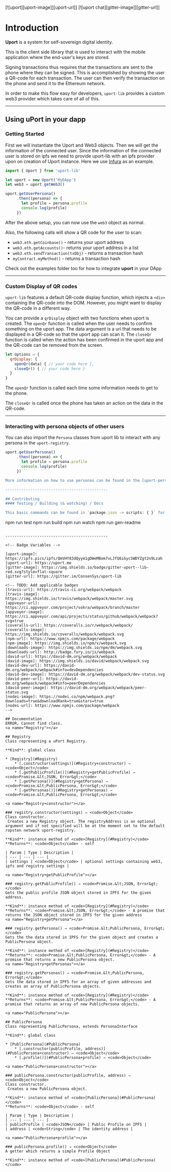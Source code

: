 [![uport][uport-image]][uport-url]]
[![uport chat][gitter-image]][gitter-url]]

<!--npm-->
<!--
  [![NPM version][npm-image]][npm-url]
  [![Downloads][downloads-image]][downloads-url]
  [![NPM][nodei-image]][nodei-url]
-->

<!--build-->
<!--
  [![Build Status][travis-image]][travis-url]
  [![Appveyor Status][appveyor-image]][appveyor-url]
  [![Coverage Status][coveralls-image]][coveralls-url]
-->

<!--dependencies-->
<!--
  [![Dependency Status][david-image]][david-url]
  [![devDependency Status][david-dev-image]][david-dev-url]
  [![peerDependency Status][david-peer-image]][david-peer-url]
-->

# Introduction

**Uport** is a system for self-sovereign digital identity.

This is the client side library that is used to interact with the mobile application where the end-user's keys are stored.

Signing transactions thus requires that the transactions are sent to the phone where they can be signed.
This is accomplished by showing the user a QR-code for each transaction.
The user can then verify the transaction on the phone and send it to the Ethereum network.

In order to make this flow easy for developers, `uport-lib` provides a custom web3 provider which takes care of all of this.

---------------------------------------------

## Using uPort in your dapp

### Getting Started
First we will instantiate the Uport and Web3 objects.
Then we will get the information of the connected user.
Since the information of the connected user is stored on ipfs we need to provide uport-lib with an ipfs provider upon on creation of Uport instance.
Here we use [Infura](https://infura.io/) as an example.

```js
import { Uport } from 'uport-lib'

let uport = new Uport('MyDApp')
let web3 = uport.getWeb3()

uport.getUserPersona()
     .then((persona) => {
       let profile = persona.profile
       console.log(profile)
     })
```

After the above setup, you can now use the `web3` object as normal.

Also, the following calls will show a QR code for the user to scan:

* `web3.eth.getCoinbase()` - returns your uport address
* `web3.eth.getAccounts()`- returns your uport address in a list
* `web3.eth.sendTransaction(txObj)` - returns a transaction hash
* `myContract.myMethod()` - returns a transaction hash

Check out the examples folder too for how to integrate **uport** in your DApp

---------------------------------------------

### Custom Display of QR codes

`uport-lib` features a default QR-code display function, which injects a `<div>` containing the QR-code into the DOM.
However, you might want to display the QR-code in a different way.

You can provide a `qrDisplay` object with two functions when uport is created.
The `openQr` function is called when the user needs to confirm something on the uport app.
The data argument is a uri that needs to be displayed in a QR-code so that the uport app can scan it.
The `closeQr` function is called when the action has been confirmed in the uport app and the QR-code can be removed from the screen.

```js
let options = {
  qrDisplay: {
    openQr(data) { // your code here },
    closeQr() { // your code here }
  }
}
```

The `openQr` function is called each time some information needs to get to the phone.

The `closeQr` is called once the phone has taken an action on the data in the QR-code.

---------------------------------------------

### Interacting with persona objects of other users

You can also import the `Persona` classes from uport lib to interact with any persona in the `uport-registry`.

```js
uport.getUserPersona()
     .then((persona) => {
       let profile = persona.profile
       console.log(profile)
     })```

More information on how to use personas can be found in the [uport-persona](https://github.com/ConsenSys/uport-persona) repo, or by reading the documentation below.

---------------------------------------------

## Contributing
#### Testing / Building (& watching) / Docs

This basic commands can be found in `package.json -> scripts: { }` for contributing to the library.

```
npm run test
npm run build
npm run watch
npm run gen-readme
```

---------------------------------------------

<!-- Badge Variables -->

[uport-image]: https://ipfs.pics/ipfs/QmVHY83dQyym1gDWeMBom7vLJfQ6iGycSWDYZgt2n9Lzah
[uport-url]: https://uport.me
[gitter-image]: https://img.shields.io/badge/gitter-uport--lib-red.svg?style=flat-square
[gitter-url]: https://gitter.im/ConsenSys/uport-lib

<!-- TODO: Add applicable badges
[travis-url]: https://travis-ci.org/webpack/webpack
[travis-image]: https://img.shields.io/travis/webpack/webpack/master.svg
[appveyor-url]: https://ci.appveyor.com/project/sokra/webpack/branch/master
[appveyor-image]: https://ci.appveyor.com/api/projects/status/github/webpack/webpack?svg=true
[coveralls-url]: https://coveralls.io/r/webpack/webpack/
[coveralls-image]: https://img.shields.io/coveralls/webpack/webpack.svg
[npm-url]: https://www.npmjs.com/package/webpack
[npm-image]: https://img.shields.io/npm/v/webpack.svg
[downloads-image]: https://img.shields.io/npm/dm/webpack.svg
[downloads-url]: http://badge.fury.io/js/webpack
[david-url]: https://david-dm.org/webpack/webpack
[david-image]: https://img.shields.io/david/webpack/webpack.svg
[david-dev-url]: https://david-dm.org/webpack/webpack#info=devDependencies
[david-dev-image]: https://david-dm.org/webpack/webpack/dev-status.svg
[david-peer-url]: https://david-dm.org/webpack/webpack#info=peerDependencies
[david-peer-image]: https://david-dm.org/webpack/webpack/peer-status.svg
[nodei-image]: https://nodei.co/npm/webpack.png?downloads=true&downloadRank=true&stars=true
[nodei-url]: https://www.npmjs.com/package/webpack
-->

## Documentation
ERROR, Cannot find class.
<a name="Registry"></a>

## Registry
Class representing a uPort Registry.

**Kind**: global class  

* [Registry](#Registry)
    * [.constructor(settings)](#Registry+constructor) ⇒ <code>Object</code>
    * [.getPublicProfile()](#Registry+getPublicProfile) ⇒ <code>Promise.&lt;JSON, Error&gt;</code>
    * [.getPersona()](#Registry+getPersona) ⇒ <code>Promise.&lt;PublicPersona, Error&gt;</code>
    * [.getPersonas()](#Registry+getPersonas) ⇒ <code>Promise.&lt;PublicPersona, Error&gt;</code>

<a name="Registry+constructor"></a>

### registry.constructor(settings) ⇒ <code>Object</code>
Class constructor.
 Creates a new Registry object. The registryAddress is an optional argument and if not specified will be at the moment set to the default ropsten network uport-registry.

**Kind**: instance method of <code>[Registry](#Registry)</code>  
**Returns**: <code>Object</code> - self  

| Param | Type | Description |
| --- | --- | --- |
| settings | <code>Object</code> | optional settings containing web3, ipfs and registry settings |

<a name="Registry+getPublicProfile"></a>

### registry.getPublicProfile() ⇒ <code>Promise.&lt;JSON, Error&gt;</code>
Gets the public profile JSON object stored in IPFS for the given address.

**Kind**: instance method of <code>[Registry](#Registry)</code>  
**Returns**: <code>Promise.&lt;JSON, Error&gt;</code> - A promise that returns the JSON object stored in IPFS for the given address  
<a name="Registry+getPersona"></a>

### registry.getPersona() ⇒ <code>Promise.&lt;PublicPersona, Error&gt;</code>
Gets the the data stored in IPFS for the given object and creates a PublicPersona object.

**Kind**: instance method of <code>[Registry](#Registry)</code>  
**Returns**: <code>Promise.&lt;PublicPersona, Error&gt;</code> - A promise that returns a new PublicPersona object.  
<a name="Registry+getPersonas"></a>

### registry.getPersonas() ⇒ <code>Promise.&lt;PublicPersona, Error&gt;</code>
Gets the data stored in IPFS for an array of given addresses and creates an array of PublicPersona objects.

**Kind**: instance method of <code>[Registry](#Registry)</code>  
**Returns**: <code>Promise.&lt;PublicPersona, Error&gt;</code> - A promise that returns an array of new PublicPersona objects.  

<a name="PublicPersona"></a>

## PublicPersona
Class representing PublicPersona, extends PersonaInterface

**Kind**: global class  

* [PublicPersona](#PublicPersona)
    * [.constructor(publicProfile, address)](#PublicPersona+constructor) ⇒ <code>Object</code>
    * [.profile()](#PublicPersona+profile) ⇒ <code>Object</code>

<a name="PublicPersona+constructor"></a>

### publicPersona.constructor(publicProfile, address) ⇒ <code>Object</code>
Class constructor.
 Creates a new PublicPersona object.

**Kind**: instance method of <code>[PublicPersona](#PublicPersona)</code>  
**Returns**: <code>Object</code> - self  

| Param | Type | Description |
| --- | --- | --- |
| publicProfile | <code>JSON</code> | Public Profile on IPFS |
| address | <code>String</code> | The identity address |

<a name="PublicPersona+profile"></a>

### publicPersona.profile() ⇒ <code>Object</code>
A getter which returns a simple Profile Object

**Kind**: instance method of <code>[PublicPersona](#PublicPersona)</code>  

